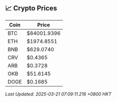 ## 📈 Crypto Prices

| Coin | Price |
| ---- | ----- |
| BTC | $84001.9396 |
| ETH | $1974.8551 |
| BNB | $629.0740 |
| CRV | $0.4365 |
| ARB | $0.3728 |
| OKB | $51.6145 |
| DOGE | $0.1685 |

_Last Updated: 2025-03-21 07:09:11.216 +0800 HKT_